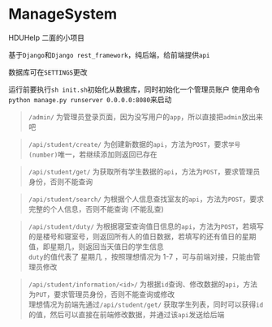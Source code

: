 # ManageSystem
HDUHelp 二面的小项目

基于`Django`和`Django rest_framework`，纯后端，给前端提供`api`

数据库可在`SETTINGS`更改

运行前要执行`sh init.sh`初始化从数据库，同时初始化一个管理员账户
使用命令`python manage.py runserver 0.0.0.0:8080`来启动

> `/admin/` 为管理员登录页面，因为没写用户的`app`，所以直接把`admin`放出来吧
>

> `/api/student/create/` 为创建新数据的`api`，方法为`POST`，要求`学号(number)`唯一，若继续添加则返回已存在
>

> `/api/student/get/` 为获取所有学生数据的`api`，方法为`POST`，要求管理员身份，否则不能查询
>

> `/api/student/search/` 为根据个人信息查找室友的`api`，方法为`POST`，要求完整的个人信息，否则不能查询 (不能乱查)
>

> `/api/student/duty/` 为根据寝室查询值日信息的`api`，方法为`POST`，若填写的是楼号和寝室号，则返回所有人的值日数据，若填写的还有值日的星期值，即星期几，则返回当天值日的学生信息
> <br>
> `duty`的值代表了 星期几 ，按照理想情况为 1-7 ，可与前端对接，只能由管理员修改
>

> `/api/student/information/<id>/` 为根据`id`查询、修改数据的`api`，方法为`PUT`，要求管理员身份，否则不能查询或修改
> <br>
> 理想情况为前端先通过`/api/student/get/` 获取学生列表，同时可以获得`id`的值，然后可以直接在前端修改数据，并通过该`api`发送给后端

